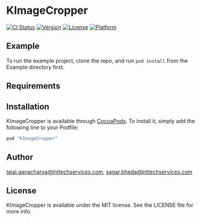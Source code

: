 # KImageCropper

[![CI Status](http://img.shields.io/travis/tejal.ganacharya@lnttechservices.com/KImageCropper.svg?style=flat)](https://travis-ci.org/tejal.ganacharya@lnttechservices.com/KImageCropper)
[![Version](https://img.shields.io/cocoapods/v/KImageCropper.svg?style=flat)](http://cocoapods.org/pods/KImageCropper)
[![License](https://img.shields.io/cocoapods/l/KImageCropper.svg?style=flat)](http://cocoapods.org/pods/KImageCropper)
[![Platform](https://img.shields.io/cocoapods/p/KImageCropper.svg?style=flat)](http://cocoapods.org/pods/KImageCropper)

## Example

To run the example project, clone the repo, and run `pod install` from the Example directory first.

## Requirements

## Installation

KImageCropper is available through [CocoaPods](http://cocoapods.org). To install
it, simply add the following line to your Podfile:

```ruby
pod "KImageCropper"
```

## Author

tejal.ganacharya@lnttechservices.com, sagar.bheda@lnttechservices.com

## License

KImageCropper is available under the MIT license. See the LICENSE file for more info.
